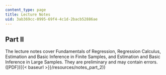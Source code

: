 ```yaml
---
content_type: page
title: Lecture Notes
uid: 3ab369cc-0995-69f4-4c1d-2bacb52886ae
---
```


Part II
-------

The lecture notes cover Fundamentals of Regression, Regression Calculus, Estimation and Basic Inference in Finite Samples, and Estimation and Basic Inference in Large Samples. They are preliminary and may contain errors. ([PDF]({{< baseurl >}}/resources/notes_part_2))